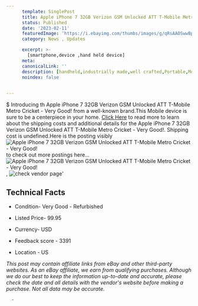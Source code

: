 ```yaml
---
      template: SinglePost
      title: Apple iPhone 7 32GB Verizon GSM Unlocked ATT T-Mobile Metro Cricket - Very Good!
      status: Published
      date: '2023-02-11'
      featuredImage: 'https://i.ebayimg.com/thumbs/images/g/qRsAAOSwwBpjilzS/s-l225.jpg'
      category: News , Updates

      excerpt: >-
        [smartphone,device ,hand held device]
      meta:
      canonicalLink: ''
      description: [handheld,industrially made,well crafted,Portable,Mobile,Compact,Convenient,Lightweight,Maneuverable,Man-portable,Miniature,Carriable,Hand-held,Light,Holdable,Transportable,Mobile device,Pocket-sized,On-the-go,Wireless,Cordless,Compact size,Convenient size, smartphone,device ,hand held device]
      noindex: false
      

---
```

$
      Introducing th Apple iPhone 7 32GB Verizon GSM Unlocked ATT T-Mobile Metro Cricket - Very Good! from a well-known brand.This Mobile device  is sure to be a centerpiece in your home. [Click Here](https://www.ebay.com/itm/275563980141?hash=item4028e4a56d%3Ag%3AqRsAAOSwwBpjilzS&amdata=enc%3AAQAHAAAA4OQqyeSCYY%2Fojetu%2FVZXXke6DAn0DAQTq4pGxXmzHRlHNo0frZn4D6B8O760Xe8TfJAvZ0wDf87XgclThxpUR90xthXybjGBm9ULQpehYELB%2FXgW7iUfwSwEXxw6jAh1IyFaz93pIWg39xdR6tRmrGWQ521OHBh4vHf0oE0nkhhBONL4Qpr1akkFEFXFfX8rlyN4iXjipNQcumXkLPN4WFGwv7QL%2B66W5sy%2B3XC1XQgU5gFMc9DNVS3YI5SbrLriTSk0q4mdPvPpxAmE5SlnA%2By5ZjvSsLa%2FMZle2lMy7YNv&mkevt=1&mkcid=1&mkrid=711-53200-19255-0&campid=%253CePNCampaignId%253E&customid=%253CreferenceId%253E&toolid=10049) to read more to learn about the shipping costs and additional details for the Apple iPhone 7 32GB Verizon GSM Unlocked ATT T-Mobile Metro Cricket - Very Good!. Shipping cost is undefined.Here is the posting visibly ![Apple iPhone 7 32GB Verizon GSM Unlocked ATT T-Mobile Metro Cricket - Very Good!](https://i.ebayimg.com/thumbs/images/g/qRsAAOSwwBpjilzS/s-l225.jpg) to check out more postings here... ![Apple iPhone 7 32GB Verizon GSM Unlocked ATT T-Mobile Metro Cricket - Very Good!](https://i.ebayimg.com/images/g/qRsAAOSwwBpjilzS/s-l640.jpg), ![check vendor page]()'

      

 ## Technical Facts 



     
      

 - Condition- Very Good - Refurbished 


      

 - Listed Price- 99.95 


      

 - Currency- USD 


      

 - Feedback score - 3391 


      

 - Location - US 


      
      

 *_This post may contain affiliate links from eBay and other third-party websites. As an eBay affiliate, we earn from qualifying purchases. Although we do our best to keep the information up-to-date and accurate, please check the date and all details with the vendor's website before making a purchase. Not all data may be accurate._*




      -
